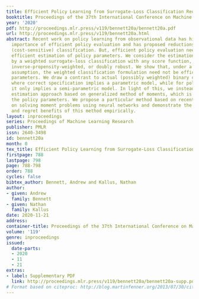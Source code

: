```yaml
---
title: Efficient Policy Learning from Surrogate-Loss Classification Reductions
booktitle: Proceedings of the 37th International Conference on Machine Learning
year: '2020'
pdf: http://proceedings.mlr.press/v119/bennett20a/bennett20a.pdf
url: http://proceedings.mlr.press/v119/bennett20a.html
abstract: Recent work on policy learning from observational data has highlighted the
  importance of efficient policy evaluation and has proposed reductions to weighted
  (cost-sensitive) classification. But, efficient policy evaluation need not yield
  efficient estimation of policy parameters. We consider the estimation problem given
  by a weighted surrogate-loss classification with any score function, either direct,
  inverse-propensity-weighted, or doubly robust. We show that, under a correct specification
  assumption, the weighted classification formulation need not be efficient for policy
  parameters. We draw a contrast to actual (possibly weighted) binary classification,
  where correct specification implies a parametric model, while for policy learning
  it only implies a semi-parametric model. In light of this, we instead propose an
  estimation approach based on generalized method of moments, which is efficient for
  the policy parameters. We propose a particular method based on recent developments
  on solving moment problems using neural networks and demonstrate the efficiency
  and regret benefits of this method empirically.
layout: inproceedings
series: Proceedings of Machine Learning Research
publisher: PMLR
issn: 2640-3498
id: bennett20a
month: 0
tex_title: Efficient Policy Learning from Surrogate-Loss Classification Reductions
firstpage: 788
lastpage: 798
page: 788-798
order: 788
cycles: false
bibtex_author: Bennett, Andrew and Kallus, Nathan
author:
- given: Andrew
  family: Bennett
- given: Nathan
  family: Kallus
date: 2020-11-21
address: 
container-title: Proceedings of the 37th International Conference on Machine Learning
volume: '119'
genre: inproceedings
issued:
  date-parts:
  - 2020
  - 11
  - 21
extras:
- label: Supplementary PDF
  link: http://proceedings.mlr.press/v119/bennett20a/bennett20a-supp.pdf
# Format based on citeproc: http://blog.martinfenner.org/2013/07/30/citeproc-yaml-for-bibliographies/
---
```

